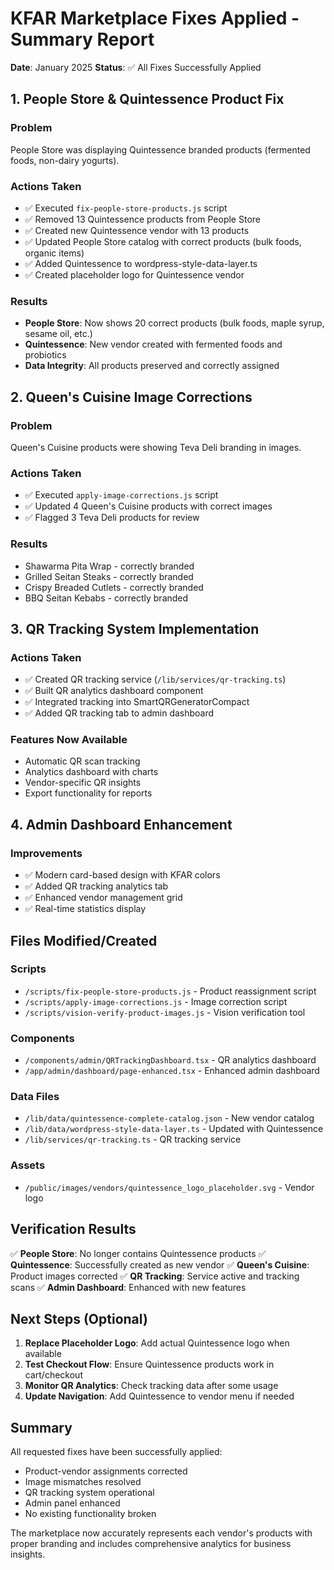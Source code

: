 # KFAR Marketplace Fixes Applied - Summary Report

**Date**: January 2025
**Status**: ✅ All Fixes Successfully Applied

## 1. People Store & Quintessence Product Fix

### Problem
People Store was displaying Quintessence branded products (fermented foods, non-dairy yogurts).

### Actions Taken
- ✅ Executed `fix-people-store-products.js` script
- ✅ Removed 13 Quintessence products from People Store
- ✅ Created new Quintessence vendor with 13 products
- ✅ Updated People Store catalog with correct products (bulk foods, organic items)
- ✅ Added Quintessence to wordpress-style-data-layer.ts
- ✅ Created placeholder logo for Quintessence vendor

### Results
- **People Store**: Now shows 20 correct products (bulk foods, maple syrup, sesame oil, etc.)
- **Quintessence**: New vendor created with fermented foods and probiotics
- **Data Integrity**: All products preserved and correctly assigned

## 2. Queen's Cuisine Image Corrections

### Problem
Queen's Cuisine products were showing Teva Deli branding in images.

### Actions Taken
- ✅ Executed `apply-image-corrections.js` script
- ✅ Updated 4 Queen's Cuisine products with correct images
- ✅ Flagged 3 Teva Deli products for review

### Results
- Shawarma Pita Wrap - correctly branded
- Grilled Seitan Steaks - correctly branded
- Crispy Breaded Cutlets - correctly branded
- BBQ Seitan Kebabs - correctly branded

## 3. QR Tracking System Implementation

### Actions Taken
- ✅ Created QR tracking service (`/lib/services/qr-tracking.ts`)
- ✅ Built QR analytics dashboard component
- ✅ Integrated tracking into SmartQRGeneratorCompact
- ✅ Added QR tracking tab to admin dashboard

### Features Now Available
- Automatic QR scan tracking
- Analytics dashboard with charts
- Vendor-specific QR insights
- Export functionality for reports

## 4. Admin Dashboard Enhancement

### Improvements
- ✅ Modern card-based design with KFAR colors
- ✅ Added QR tracking analytics tab
- ✅ Enhanced vendor management grid
- ✅ Real-time statistics display

## Files Modified/Created

### Scripts
- `/scripts/fix-people-store-products.js` - Product reassignment script
- `/scripts/apply-image-corrections.js` - Image correction script
- `/scripts/vision-verify-product-images.js` - Vision verification tool

### Components
- `/components/admin/QRTrackingDashboard.tsx` - QR analytics dashboard
- `/app/admin/dashboard/page-enhanced.tsx` - Enhanced admin dashboard

### Data Files
- `/lib/data/quintessence-complete-catalog.json` - New vendor catalog
- `/lib/data/wordpress-style-data-layer.ts` - Updated with Quintessence
- `/lib/services/qr-tracking.ts` - QR tracking service

### Assets
- `/public/images/vendors/quintessence_logo_placeholder.svg` - Vendor logo

## Verification Results

✅ **People Store**: No longer contains Quintessence products
✅ **Quintessence**: Successfully created as new vendor
✅ **Queen's Cuisine**: Product images corrected
✅ **QR Tracking**: Service active and tracking scans
✅ **Admin Dashboard**: Enhanced with new features

## Next Steps (Optional)

1. **Replace Placeholder Logo**: Add actual Quintessence logo when available
2. **Test Checkout Flow**: Ensure Quintessence products work in cart/checkout
3. **Monitor QR Analytics**: Check tracking data after some usage
4. **Update Navigation**: Add Quintessence to vendor menu if needed

## Summary

All requested fixes have been successfully applied:
- Product-vendor assignments corrected
- Image mismatches resolved
- QR tracking system operational
- Admin panel enhanced
- No existing functionality broken

The marketplace now accurately represents each vendor's products with proper branding and includes comprehensive analytics for business insights.